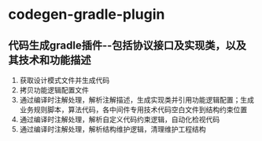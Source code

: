 # codegen-gradle-plugin
## 代码生成gradle插件--包括协议接口及实现类，以及其技术和功能描述
1. 获取设计模式文件并生成代码
2. 拷贝功能逻辑配置文件
3. 通过编译时注解处理，解析注解描述，生成实现类并引用功能逻辑配置；生成业务规则脚本，算法代码，各中间件专用技术代码空白文件到结构约束位置
4. 通过编译时注解处理，解析自定义代码约束逻辑，自动化检视代码
5. 通过编译时注解处理，解析结构维护逻辑，清理维护工程结构